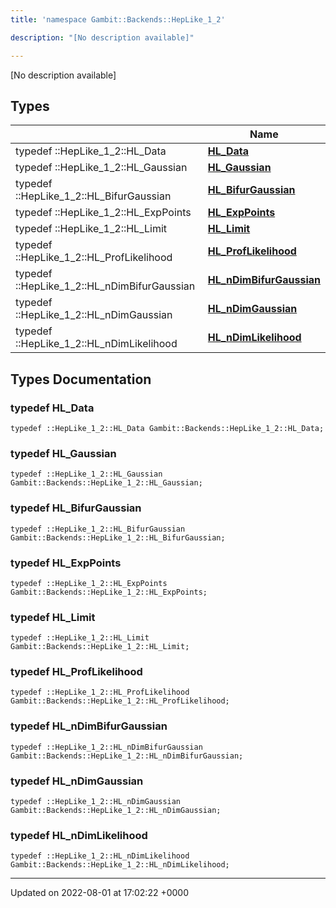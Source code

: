 ```yaml
---
title: 'namespace Gambit::Backends::HepLike_1_2'

description: "[No description available]"

---
```







[No description available]

## Types

|                | Name           |
| -------------- | -------------- |
| typedef ::HepLike_1_2::HL_Data | **[HL_Data](/documentation/code/namespaces/namespacegambit_1_1backends_1_1heplike__1__2/#typedef-hl-data)**  |
| typedef ::HepLike_1_2::HL_Gaussian | **[HL_Gaussian](/documentation/code/namespaces/namespacegambit_1_1backends_1_1heplike__1__2/#typedef-hl-gaussian)**  |
| typedef ::HepLike_1_2::HL_BifurGaussian | **[HL_BifurGaussian](/documentation/code/namespaces/namespacegambit_1_1backends_1_1heplike__1__2/#typedef-hl-bifurgaussian)**  |
| typedef ::HepLike_1_2::HL_ExpPoints | **[HL_ExpPoints](/documentation/code/namespaces/namespacegambit_1_1backends_1_1heplike__1__2/#typedef-hl-exppoints)**  |
| typedef ::HepLike_1_2::HL_Limit | **[HL_Limit](/documentation/code/namespaces/namespacegambit_1_1backends_1_1heplike__1__2/#typedef-hl-limit)**  |
| typedef ::HepLike_1_2::HL_ProfLikelihood | **[HL_ProfLikelihood](/documentation/code/namespaces/namespacegambit_1_1backends_1_1heplike__1__2/#typedef-hl-proflikelihood)**  |
| typedef ::HepLike_1_2::HL_nDimBifurGaussian | **[HL_nDimBifurGaussian](/documentation/code/namespaces/namespacegambit_1_1backends_1_1heplike__1__2/#typedef-hl-ndimbifurgaussian)**  |
| typedef ::HepLike_1_2::HL_nDimGaussian | **[HL_nDimGaussian](/documentation/code/namespaces/namespacegambit_1_1backends_1_1heplike__1__2/#typedef-hl-ndimgaussian)**  |
| typedef ::HepLike_1_2::HL_nDimLikelihood | **[HL_nDimLikelihood](/documentation/code/namespaces/namespacegambit_1_1backends_1_1heplike__1__2/#typedef-hl-ndimlikelihood)**  |

## Types Documentation

### typedef HL_Data

```
typedef ::HepLike_1_2::HL_Data Gambit::Backends::HepLike_1_2::HL_Data;
```


### typedef HL_Gaussian

```
typedef ::HepLike_1_2::HL_Gaussian Gambit::Backends::HepLike_1_2::HL_Gaussian;
```


### typedef HL_BifurGaussian

```
typedef ::HepLike_1_2::HL_BifurGaussian Gambit::Backends::HepLike_1_2::HL_BifurGaussian;
```


### typedef HL_ExpPoints

```
typedef ::HepLike_1_2::HL_ExpPoints Gambit::Backends::HepLike_1_2::HL_ExpPoints;
```


### typedef HL_Limit

```
typedef ::HepLike_1_2::HL_Limit Gambit::Backends::HepLike_1_2::HL_Limit;
```


### typedef HL_ProfLikelihood

```
typedef ::HepLike_1_2::HL_ProfLikelihood Gambit::Backends::HepLike_1_2::HL_ProfLikelihood;
```


### typedef HL_nDimBifurGaussian

```
typedef ::HepLike_1_2::HL_nDimBifurGaussian Gambit::Backends::HepLike_1_2::HL_nDimBifurGaussian;
```


### typedef HL_nDimGaussian

```
typedef ::HepLike_1_2::HL_nDimGaussian Gambit::Backends::HepLike_1_2::HL_nDimGaussian;
```


### typedef HL_nDimLikelihood

```
typedef ::HepLike_1_2::HL_nDimLikelihood Gambit::Backends::HepLike_1_2::HL_nDimLikelihood;
```







-------------------------------

Updated on 2022-08-01 at 17:02:22 +0000